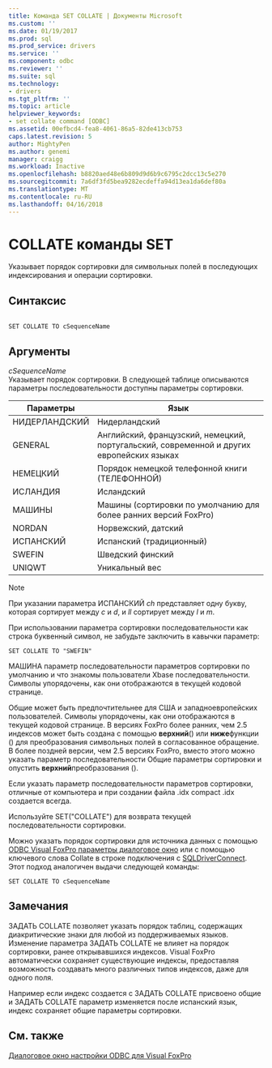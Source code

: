 ```yaml
---
title: Команда SET COLLATE | Документы Microsoft
ms.custom: ''
ms.date: 01/19/2017
ms.prod: sql
ms.prod_service: drivers
ms.service: ''
ms.component: odbc
ms.reviewer: ''
ms.suite: sql
ms.technology:
- drivers
ms.tgt_pltfrm: ''
ms.topic: article
helpviewer_keywords:
- set collate command [ODBC]
ms.assetid: 00efbcd4-fea8-4061-86a5-82de413cb753
caps.latest.revision: 5
author: MightyPen
ms.author: genemi
manager: craigg
ms.workload: Inactive
ms.openlocfilehash: b8820aed48e6b809d9d6b9c6795c2dcc13c5e270
ms.sourcegitcommit: 7a6df3fd5bea9282ecdeffa94d13ea1da6def80a
ms.translationtype: MT
ms.contentlocale: ru-RU
ms.lasthandoff: 04/16/2018
---
```

# <a name="set-collate-command"></a>COLLATE команды SET
Указывает порядок сортировки для символьных полей в последующих индексирования и операции сортировки.  
  
## <a name="syntax"></a>Синтаксис  
  
```  
  
SET COLLATE TO cSequenceName  
```  
  
## <a name="arguments"></a>Аргументы  
 *cSequenceName*  
 Указывает порядок сортировки. В следующей таблице описываются параметры последовательности доступны параметры сортировки.  
  
|Параметры|Язык|  
|-------------|--------------|  
|НИДЕРЛАНДСКИЙ|Нидерландский|  
|GENERAL|Английский, французский, немецкий, португальский, современной и других европейских языках|  
|НЕМЕЦКИЙ|Порядок немецкой телефонной книги (ТЕЛЕФОННОЙ)|  
|ИСЛАНДИЯ|Исландский|  
|МАШИНЫ|Машины (сортировки по умолчанию для более ранних версий FoxPro)|  
|NORDAN|Норвежский, датский|  
|ИСПАНСКИЙ|Испанский (традиционный)|  
|SWEFIN|Шведский финский|  
|UNIQWT|Уникальный вес|  
  
> [!NOTE]  
>  При указании параметра ИСПАНСКИЙ *ch* представляет одну букву, которая сортирует между *c* и *d*, и *ll* сортирует между  *l* и *m*.  
  
 При использовании параметра сортировки последовательности как строка буквенный символ, не забудьте заключить в кавычки параметр:  
  
```  
SET COLLATE TO "SWEFIN"  
```  
  
 МАШИНА параметр последовательности параметров сортировки по умолчанию и что знакомы пользователи Xbase последовательности. Символы упорядочены, как они отображаются в текущей кодовой странице.  
  
 Общие может быть предпочтительнее для США и западноевропейских пользователей. Символы упорядочены, как они отображаются в текущей кодовой странице. В версиях FoxPro более ранних, чем 2.5 индексов может быть создана с помощью **верхний**() или **ниже**функции () для преобразования символьных полей в согласованное обращение. В более поздней версии, чем 2.5 версиях FoxPro, вместо этого можно указать параметр последовательности Общие параметры сортировки и опустить **верхний**преобразования ().  
  
 Если указать параметр последовательности параметров сортировки, отличные от компьютера и при создании файла .idx compact .idx создается всегда.  
  
 Используйте SET("COLLATE") для возврата текущей последовательности сортировки.  
  
 Можно указать порядок сортировки для источника данных с помощью [ODBC Visual FoxPro параметры диалоговое окно](../../odbc/microsoft/odbc-visual-foxpro-setup-dialog-box.md) или с помощью ключевого слова Collate в строке подключения с [SQLDriverConnect](../../odbc/microsoft/sqldriverconnect-visual-foxpro-odbc-driver.md). Этот подход аналогичен выдачи следующей команды:  
  
```  
SET COLLATE TO cSequenceName  
```  
  
## <a name="remarks"></a>Замечания  
 ЗАДАТЬ COLLATE позволяет указать порядок таблиц, содержащих диакритические знаки для любой из поддерживаемых языков. Изменение параметра ЗАДАТЬ COLLATE не влияет на порядок сортировки, ранее открывавшихся индексов. Visual FoxPro автоматически сохраняет существующие индексы, предоставляя возможность создавать много различных типов индексов, даже для одного поля.  
  
 Например если индекс создается с ЗАДАТЬ COLLATE присвоено общие и ЗАДАТЬ COLLATE параметр изменяется после испанский язык, индекс сохраняет общие параметры сортировки.  
  
## <a name="see-also"></a>См. также  
 [Диалоговое окно настройки ODBC для Visual FoxPro](../../odbc/microsoft/odbc-visual-foxpro-setup-dialog-box.md)
